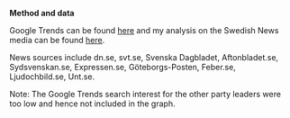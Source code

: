 
**Method and data**

Google Trends can be found [here](https://trends.google.com/trends/explore?date=2022-04-01%202022-08-06&geo=SE&q=%2Fm%2F012vmjg2,%2Fm%2F0zdmvdg,%2Fm%2F0bkydf,%2Fm%2F091097) and my analysis on the Swedish News media can be found [here](https://github.com/karthik-muth/DJ-notebooks/blob/master/ebba_news_trends.ipynb).

News sources include 
dn.se,
svt.se,
Svenska Dagbladet,
Aftonbladet.se,
Sydsvenskan.se,
Expressen.se,
Göteborgs-Posten,
Feber.se,
Ljudochbild.se,
Unt.se.

Note: The Google Trends search interest for the other party leaders were too low and hence not included in the graph.


